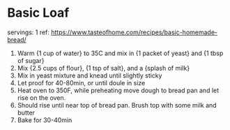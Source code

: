 # Basic Loaf

servings: 1
ref: https://www.tasteofhome.com/recipes/basic-homemade-bread/


1. Warm {1 cup of water} to 35C and mix in {1 packet of yeast} and {1 tbsp of sugar}
1. Mix {2.5 cups of flour}, {1 tsp of salt}, and a {splash of milk}
1. Mix in yeast mixture and knead until slightly sticky
1. Let proof for 40-80min, or until doule in size
1. Heat oven to 350F, while preheating move dough to bread pan and let rise on the oven.
1. Should rise until near top of bread pan. Brush top with some milk and butter
1. Bake for 30-40min
